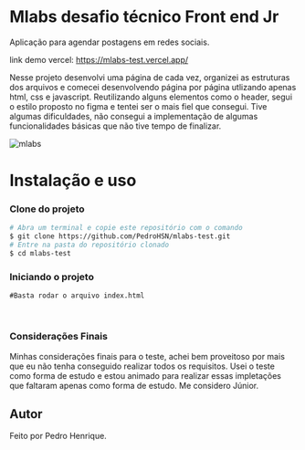 # Mlabs desafio técnico Front end Jr

Aplicação para agendar postagens em redes sociais.</br>

link demo vercel: https://mlabs-test.vercel.app/

Nesse projeto desenvolvi uma página de cada vez, organizei as estruturas dos arquivos e comecei desenvolvendo página por página utlizando apenas html, css e javascript. 
Reutilizando alguns elementos como o header, segui o estilo proposto no figma e tentei ser o mais fiel que consegui. Tive algumas dificuldades, não consegui a implementação de algumas funcionalidades básicas que não tive tempo de finalizar. 


![mlabs](https://user-images.githubusercontent.com/50461707/153287572-1a103592-cf72-4493-9a1c-fedd43ebf3a6.PNG)

# Instalação e uso

### **Clone do projeto**

```bash
# Abra um terminal e copie este repositório com o comando
$ git clone https://github.com/PedroHSN/mlabs-test.git
# Entre na pasta do repositório clonado
$ cd mlabs-test
```
### **Iniciando o projeto**
```
#Basta rodar o arquivo index.html
```
<br>

### **Considerações Finais**

Minhas considerações finais para o teste, achei bem proveitoso por mais que eu não tenha conseguido realizar todos os requisitos. Usei o teste como forma de estudo e estou animado para realizar essas impletações que faltaram apenas como forma de estudo. Me considero Júnior.

## Autor
Feito por Pedro Henrique.
